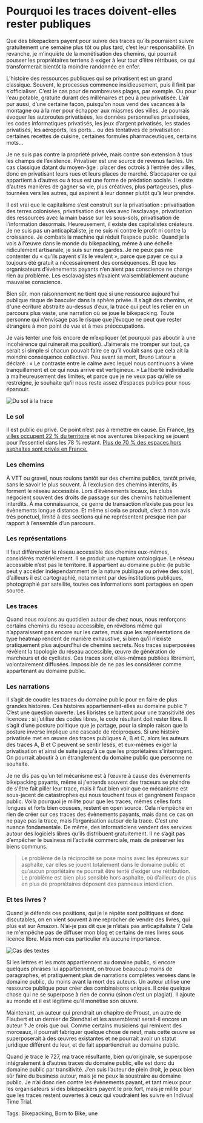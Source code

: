 # Pourquoi les traces doivent-elles rester publiques

Que des bikepackers payent pour suivre des traces qu’ils pourraient suivre gratuitement une semaine plus tôt ou plus tard, c’est leur responsabilité. En revanche, je m’inquiète de la monétisation des chemins, qui pourrait pousser les propriétaires terriens à exiger à leur tour d’être rétribués, ce qui transformerait bientôt la moindre randonnée en enfer.

L’histoire des ressources publiques qui se privatisent est un grand classique. Souvent, le processus commence insidieusement, puis il finit par s’officialiser. C’est le cas pour de nombreuses plages, par exemple. Ou pour l’eau potable, gratuite durant des millénaires et peu à peu privatisée. L’air pur aussi, d’une certaine façon, puisqu’on nous vend des vacances à la montagne ou à la mer pour échapper aux miasmes des villes. Je pourrais évoquer les autoroutes privatisées, les données personnelles privatisées, les codes informatiques privatisés, les jeux d’argent privatisés, les stades privatisés, les aéroports, les ports… ou des tentatives de privatisation : certaines recettes de cuisine, certaines formules pharmaceutiques, certains mots…

Je ne suis pas contre la propriété privée, mais contre son extension à tous les champs de l’existence. Privatiser est une source de revenus faciles. Un cas classique datant du moyen-âge : placer des octrois à l’entrée des villes, donc en privatisant leurs rues et leurs places de marché. S’accaparer ce qui appartient à d’autres ou à tous est une forme de prédation sociale. Il existe d’autres manières de gagner sa vie, plus créatives, plus partageuses, plus tournées vers les autres, qui aspirent à leur donner plutôt qu’à leur prendre.

Il est vrai que le capitalisme s’est construit sur la privatisation : privatisation des terres colonisées, privatisation des vies avec l’esclavage, privatisation des ressources avec la main basse sur les sous-sols, privatisation de l’information désormais. Heureusement, il existe des capitalistes créateurs. Je ne suis pas un anticapitaliste, je ne suis ni contre le profit ni contre la croissance. Je combats la machine qui réduit l’espace public. Quand je la vois à l’œuvre dans le monde du bikepacking, même à une échelle ridiculement artisanale, je suis sur mes gardes. Je ne peux pas me contenter du « qu’ils payent s’ils le veulent », parce que payer ce qui a toujours été gratuit a nécessairement des conséquences. Et que les organisateurs d’évènements payants n’en aient pas conscience ne change rien au problème. Les esclavagistes n’avaient vraisemblablement aucune mauvaise conscience.

Bien sûr, mon raisonnement ne tient que si une ressource aujourd’hui publique risque de basculer dans la sphère privée. Il s’agit des chemins, et d'une écriture abstraite au-dessus d’eux, la trace qui peut les relier en un parcours plus vaste, une narration où se joue le bikepacking. Toute personne qui n’envisage pas le risque que j’évoque ne peut que rester étrangère à mon point de vue et à mes préoccupations.

Je vais tenter une fois encore de m’expliquer (et pourquoi pas aboutir à une incohérence qui ruinerait ma position). J’aimerais me tromper sur tout, ça serait si simple si chacun pouvait faire ce qu’il voulait sans que cela ait la moindre conséquence collective. Peu avant sa mort, Bruno Latour a déclaré : « Le contraste entre le calme avec lequel nous continuons à vivre tranquillement et ce qui nous arrive est vertigineux. » La liberté individuelle a malheureusement des limites, et parce que je ne veux pas qu’elle se restreigne, je souhaite qu’il nous reste assez d’espaces publics pour nous épanouir.

![Du sol à la trace](https://tcrouzet.com/images_tc/2022/11/opens01.jpg)

### Le sol

Il est public ou privé. Ce point n’est pas à remettre en cause. En France, [les villes occupent 22 % du territoire](https://www.insee.fr/fr/statistiques/1280970) et nos aventures bikepacking se jouent pour l’essentiel dans les 78 % restant. [Plus de 70 % des espaces hors asphaltes sont privés en France.](https://fr.statista.com/statistiques/587556/surface-forets-publiques-privees-france/)

### Les chemins

À VTT ou gravel, nous roulons tantôt sur des chemins publics, tantôt privés, sans le savoir le plus souvent. À l’exclusion des chemins interdits, ils forment le réseau accessible. Lors d’évènements locaux, les clubs négocient souvent des droits de passage sur des chemins habituellement interdits. À ma connaissance, ce genre de transaction n’existe pas pour les évènements longue distance. Et même si cela se produit, c’est à mon avis très ponctuel, limité à des sections qui ne représentent presque rien par rapport à l’ensemble d’un parcours.

### Les représentations

Il faut différencier le réseau accessible des chemins eux-mêmes, considérés matériellement. Il se produit une rupture ontologique. Le réseau accessible n’est pas le territoire. Il appartient au domaine public (le public peut y accéder indépendamment de la nature publique ou privée des sols), d’ailleurs il est cartographié, notamment par des institutions publiques, photographié par satellite, toutes ces informations sont partagées en open source.

### Les traces

Quand nous roulons au quotidien autour de chez nous, nous renforçons certains chemins du réseau accessible, en révélons même qui n’apparaissent pas encore sur les cartes, mais que les représentations de type heatmap rendent de manière exhaustive, si bien qu’il n’existe pratiquement plus aujourd’hui de chemins secrets. Nos traces superposées révèlent la topologie du réseau accessible, œuvre de génération de marcheurs et de cyclistes. Ces traces sont elles-mêmes publiées librement, volontairement diffusées. Impossible de ne pas les considérer comme appartenant au domaine public.

### Les narrations

Il s’agit de coudre les traces du domaine public pour en faire de plus grandes histoires. Ces histoires appartiennent-elles au domaine public ? C’est une question ouverte. Les libristes se battent pour une transitivité des licences : si j’utilise des codes libres, le code résultant doit rester libre. Il s’agit d’une posture politique que je partage, pour la simple raison que la posture inverse implique une cascade de réciproques. Si une histoire privatisée met en œuvre des traces publiques A, B et C, alors les auteurs des traces A, B et C peuvent se sentir lésés, et eux-mêmes exiger la privatisation et ainsi de suite jusqu'à ce que les propriétaires s'interrogent. On pourrait aboutir à un étranglement du domaine public que personne ne souhaite.

Je ne dis pas qu’un tel mécanisme est à l’œuvre à cause des évènements bikepacking payants, même si j'entends souvent des traceurs se plaindre de s'être fait piller leur trace, mais il faut bien voir que ce mécanisme est sous-jacent de catastrophes qui nous touchent tous et gangrènent l’espace public. Voilà pourquoi je milite pour que les traces, mêmes celles forts longues et forts bien cousues, restent en open source. Cela n’empêche en rien de créer sur ces traces des évènements payants, mais dans ce cas on ne paye pas la trace, mais l’organisation autour de la trace. C’est une nuance fondamentale. De même, des informaticiens vendent des services autour des logiciels libres qu’ils distribuent gratuitement. Il ne s’agit pas d’empêcher le business ni l’activité commerciale, mais de préserver les biens communs.

> Le problème de la réciprocité se pose moins avec les épreuves sur asphalte, car elles se jouent totalement dans le domaine public et qu’aucun propriétaire ne pourrait être tenté d’exiger une rétribution. Le problème est bien plus sensible hors asphalte, où d’ailleurs de plus en plus de propriétaires déposent des panneaux interdiction.

### Et tes livres ?

Quand je défends ces positions, qui je le répète sont politiques et donc discutables, on en vient souvent à me reprocher de vendre des livres, qui plus est sur Amazon. N’ai-je pas dit que je n’étais pas anticapitaliste ? Cela ne m'empêche pas de diffuser mon blog et certains de mes livres sous licence libre. Mais mon cas particulier n’a aucune importance.

![Cas des textes](https://tcrouzet.com/images_tc/2022/11/opens02.jpg)

Si les lettres et les mots appartiennent au domaine public, si encore quelques phrases lui appartiennent, on trouve beaucoup moins de paragraphes, et pratiquement plus de narrations complètes versées dans le domaine public, du moins avant la mort des auteurs. Un auteur utilise une ressource publique pour créer des combinaisons uniques. Il crée quelque chose qui ne se superpose à rien de connu (sinon c’est un plagiat). Il ajoute au monde et il est légitime qu’il monétise son œuvre.

Maintenant, un auteur qui prendrait un chapitre de Proust, un autre de Flaubert et un dernier de Stendhal et les assemblerait serait-il encore un auteur ? Je crois que oui. Comme certains musiciens qui remixent des morceaux, il pourrait fabriquer quelque chose de neuf, mais cette œuvre se superposerait à des œuvres existantes et ne pourrait avoir un statut juridique différent du leur, et de fait appartiendrait au domaine public.

Quand je trace le 727, ma trace résultante, bien qu’originale, se superpose intégralement à d’autres traces du domaine public, elle est donc du domaine public par transitivité. J’en suis l’auteur de plein droit, je peux bien sûr faire du business autour, mais je ne peux la soustraire au domaine public. Je n’ai donc rien contre les évènements payant, et tant mieux pour les organisateurs si des bikepackers payent le prix fort, mais je milite pour que les traces restent ouvertes à ceux qui voudraient les suivre en Indivual Time Trial.

Tags: Bikepacking, Born to Bike, une